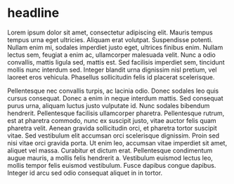 # headline

Lorem ipsum dolor sit amet, consectetur adipiscing elit. Mauris tempus tempus urna eget ultricies. Aliquam erat volutpat. Suspendisse potenti. Nullam enim mi, sodales imperdiet justo eget, ultrices finibus enim. Nullam lectus sem, feugiat a enim ac, ullamcorper malesuada velit. Nunc a odio convallis, mattis ligula sed, mattis est. Sed facilisis imperdiet sem, tincidunt mollis nunc interdum sed. Integer blandit urna dignissim nisl pretium, vel laoreet eros vehicula. Phasellus sollicitudin felis id placerat scelerisque.

Pellentesque nec convallis turpis, ac lacinia odio. Donec sodales leo quis cursus consequat. Donec a enim in neque interdum mattis. Sed consequat purus urna, aliquam luctus justo vulputate id. Nunc sodales bibendum hendrerit. Pellentesque facilisis ullamcorper pharetra. Pellentesque rutrum, est at pharetra commodo, nunc ex suscipit justo, vitae auctor felis quam pharetra velit. Aenean gravida sollicitudin orci, et pharetra tortor suscipit vitae. Sed vestibulum elit accumsan orci scelerisque dignissim. Proin sed nisi vitae orci gravida porta. Ut enim leo, accumsan vitae imperdiet sit amet, aliquet vel massa. Curabitur et dictum erat. Pellentesque condimentum augue mauris, a mollis felis hendrerit a. Vestibulum euismod lectus leo, mollis tempor felis euismod vestibulum. Fusce dapibus congue dapibus. Integer id arcu sed odio consequat aliquet in in tortor.

